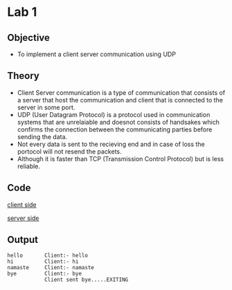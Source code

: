 # Lab 1

## Objective

- To implement a client server communication using UDP

## Theory

- Client Server communication is a type of communication that consists of a server that host the communication and client that is connected to the server in some port.
- UDP (User Datagram Protocol) is a protocol used in communication systems that are unrelaiable and doesnot consists of handsakes which confirms the connection between the communicating parties before sending the data.
- Not every data is sent to the recieving end and in case of loss the portocol will not resend the packets.
- Although it is faster than TCP (Transmission Control Protocol) but is less reliable.

## Code

[client side](https://github.com/college-related/Labs-7th-sems/tree/main/Distributed%20System%20(DS)/lab1/ClientUDP.java)

[server side](https://github.com/college-related/Labs-7th-sems/tree/main/Distributed%20System%20(DS)/lab1/ServerUDP.java)

## Output

```
hello       Client:- hello
hi          Client:- hi
namaste     Client:- namaste
bye         Client:- bye
            Client sent bye.....EXITING
```